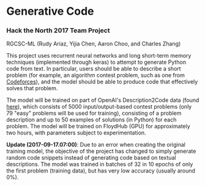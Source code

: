 # Generative Code
### Hack the North 2017 Team Project
RGCSC-ML (Rudy Ariaz, Yijia Chen, Aaron Choo, and Charles Zhang)

This project uses recurrent neural networks and long short-term memory techniques (implemented through keras) to attempt to generate Python code from text. In particular, users should be able to describe a short problem (for example, an algorithm contest problem, such as one from [Codeforces](codeforces.com)), and the model should be able to produce code that effectively solves that problem.

The model will be trained on part of OpenAI's Description2Code data (found [here](https://openai.com/requests-for-research/#description2code)), which consists of 5000 input/output-based contest problems (only 79 "easy" problems will be used for training), consisting of a problem description and up to 50 examples of solutions (in Python) for each problem. The model will be trained on FloydHub (GPU) for approximately two hours, with parameters subject to experimentation.

**Update (2017-09-17.07:00)**: Due to an error when creating the original training model, the objective of the project has changed to simply generate random code snippets instead of generating code based on textual descriptions. The model was trained in batches of 32 in 10 epochs of only the first problem (training data), but has very low accuracy (usually around 0%).
